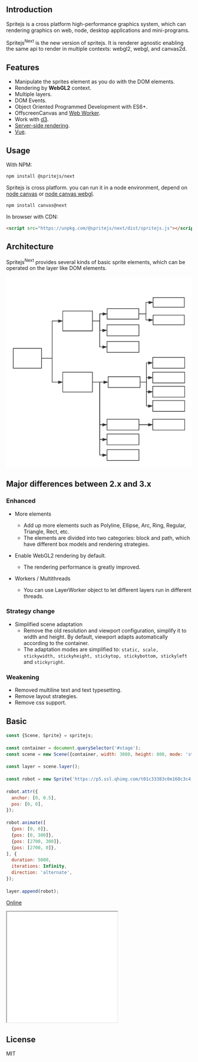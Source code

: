 ## Introduction

Spritejs is a cross platform high-performance graphics system, which can rendering graphics on web, node, desktop applications and mini-programs.

Spritejs<sup>Next</sup> is the new version of spritejs. It is renderer agnostic enabling the same api to render in multiple contexts: webgl2, webgl, and canvas2d.

## Features

- Manipulate the sprites element as you do with the DOM elements.
- Rendering by **WebGL2** context.
- Multiple layers.
- DOM Events.
- Object Oriented Programmed Development with ES6+.
- OffscreenCanvas and [Web Worker](/en/guide/worker).
- Work with [d3](https://github.com/d3/d3).
- [Server-side rendering](/en/guide/platforms).
- [Vue](http://vue.spritejs.org).

## Usage

With NPM:

```bash
npm install @spritejs/next
```

Spritejs is cross platform. you can run it in a node environment, depend on [node canvas](https://github.com/automatic/node-canvas) or [node canvas webgl](https://github.com/akira-cn/node-canvas-webgl).

```bash
npm install canvas@next
```

In browser with CDN:

```html
<script src="https://unpkg.com/@spritejs/next/dist/spritejs.js"></script>
```

## Architecture

Spritejs<sup>Next</sup> provides several kinds of basic sprite elements, which can be operated on the layer like DOM elements.


![架构图](../assets/image/sprites.svg)

## Major differences between 2.x and 3.x

### Enhanced

- More elements
  - Add up more elements such as Polyline, Ellipse, Arc, Ring, Regular, Triangle, Rect, etc.
  - The elements are divided into two categories: block and path, which have different box models and rendering strategies.

- Enable WebGL2 rendering by default.
  - The rendering performance is greatly improved.

- Workers / Multithreads
  - You can use LayerWorker object to let different layers run in different threads.

### Strategy change

- Simplified scene adaptation
  - Remove the old resolution and viewport configuration, simplify it to width and height. By default, viewport adapts automatically according to the container.
  - The adaptation modes are simplified to: `static, scale, stickywidth, stickyheight, stickytop, stickybottom, stickyleft` and `stickyright`.

### Weakening

- Removed multiline text and text typesetting.
- Remove layout strategies.
- Remove css support.

## Basic

```js
const {Scene, Sprite} = spritejs;

const container = document.querySelector('#stage');
const scene = new Scene({container, width: 3080, height: 800, mode: 'stickyTop'});

const layer = scene.layer();

const robot = new Sprite('https://p5.ssl.qhimg.com/t01c33383c0e168c3c4.png');

robot.attr({
  anchor: [0, 0.5],
  pos: [0, 0],
});

robot.animate([
  {pos: [0, 0]},
  {pos: [0, 300]},
  {pos: [2700, 300]},
  {pos: [2700, 0]},
], {
  duration: 5000,
  iterations: Infinity,
  direction: 'alternate',
});

layer.append(robot);
```

[Online](http://next.spritejs.org/demo/#/doc/basic)

<iframe src="/demo/#/doc/basic" height="300"></iframe>

## License

MIT